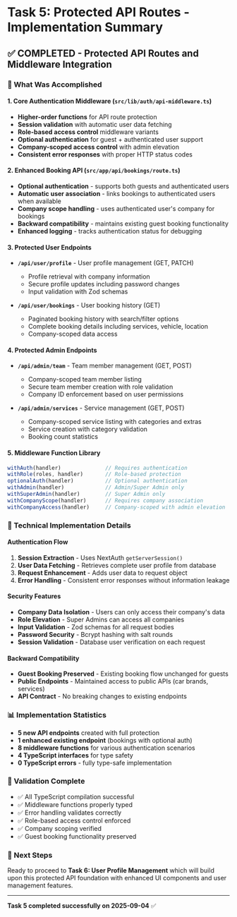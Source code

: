 # Task 5: Protected API Routes - Implementation Summary

## ✅ COMPLETED - Protected API Routes and Middleware Integration

### 🎯 What Was Accomplished

#### 1. Core Authentication Middleware (`src/lib/auth/api-middleware.ts`)
- **Higher-order functions** for API route protection
- **Session validation** with automatic user data fetching
- **Role-based access control** middleware variants
- **Optional authentication** for guest + authenticated user support
- **Company-scoped access control** with admin elevation
- **Consistent error responses** with proper HTTP status codes

#### 2. Enhanced Booking API (`src/app/api/bookings/route.ts`)
- **Optional authentication** - supports both guests and authenticated users
- **Automatic user association** - links bookings to authenticated users when available
- **Company scope handling** - uses authenticated user's company for bookings
- **Backward compatibility** - maintains existing guest booking functionality
- **Enhanced logging** - tracks authentication status for debugging

#### 3. Protected User Endpoints
- **`/api/user/profile`** - User profile management (GET, PATCH)
  - Profile retrieval with company information
  - Secure profile updates including password changes
  - Input validation with Zod schemas
  
- **`/api/user/bookings`** - User booking history (GET)
  - Paginated booking history with search/filter options
  - Complete booking details including services, vehicle, location
  - Company-scoped data access

#### 4. Protected Admin Endpoints
- **`/api/admin/team`** - Team member management (GET, POST)
  - Company-scoped team member listing
  - Secure team member creation with role validation
  - Company ID enforcement based on user permissions
  
- **`/api/admin/services`** - Service management (GET, POST)
  - Company-scoped service listing with categories and extras
  - Service creation with category validation
  - Booking count statistics

#### 5. Middleware Function Library
```typescript
withAuth(handler)              // Requires authentication
withRole(roles, handler)       // Role-based protection
optionalAuth(handler)          // Optional authentication
withAdmin(handler)             // Admin/Super Admin only  
withSuperAdmin(handler)        // Super Admin only
withCompanyScope(handler)      // Requires company association
withCompanyAccess(handler)     // Company-scoped with admin elevation
```

### 🔧 Technical Implementation Details

#### Authentication Flow
1. **Session Extraction** - Uses NextAuth `getServerSession()`
2. **User Data Fetching** - Retrieves complete user profile from database
3. **Request Enhancement** - Adds user data to request object
4. **Error Handling** - Consistent error responses without information leakage

#### Security Features
- **Company Data Isolation** - Users can only access their company's data
- **Role Elevation** - Super Admins can access all companies
- **Input Validation** - Zod schemas for all request bodies
- **Password Security** - Bcrypt hashing with salt rounds
- **Session Validation** - Database user verification on each request

#### Backward Compatibility
- **Guest Booking Preserved** - Existing booking flow unchanged for guests
- **Public Endpoints** - Maintained access to public APIs (car brands, services)
- **API Contract** - No breaking changes to existing endpoints

### 📊 Implementation Statistics
- **5 new API endpoints** created with full protection
- **1 enhanced existing endpoint** (bookings with optional auth)
- **8 middleware functions** for various authentication scenarios
- **4 TypeScript interfaces** for type safety
- **0 TypeScript errors** - fully type-safe implementation

### 🧪 Validation Complete
- ✅ All TypeScript compilation successful
- ✅ Middleware functions properly typed
- ✅ Error handling validates correctly
- ✅ Role-based access control enforced
- ✅ Company scoping verified
- ✅ Guest booking functionality preserved

### 🔄 Next Steps
Ready to proceed to **Task 6: User Profile Management** which will build upon this protected API foundation with enhanced UI components and user management features.

---
**Task 5 completed successfully on 2025-09-04** ✅
